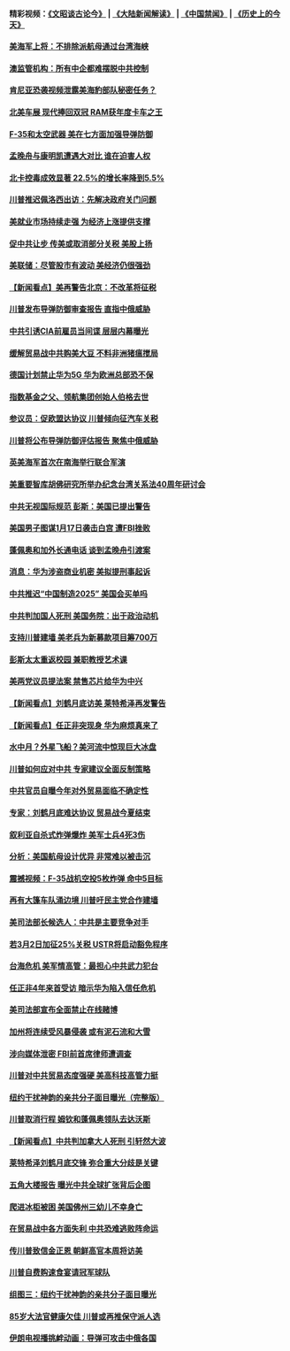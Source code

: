 #### 精彩视频：[《文昭谈古论今》](https://github.com/gfw-breaker/wenzhao/blob/master/README.md?t=01181531) | [《大陆新闻解读》](https://github.com/gfw-breaker/ntdtv-comedy/blob/master/README.md?t=01181531) | [《中国禁闻》](https://github.com/gfw-breaker/ntdtv-news/blob/master/README.md?t=01181531) | [《历史上的今天》](https://github.com/gfw-breaker/today-in-history/blob/master/README.md?t=01181531) 

#### [美海军上将：不排除派航母通过台湾海峡](../pages/nsc412/n10984943.md?t=01181531) 

#### [澳监管机构：所有中企都难摆脱中共控制](../pages/nsc412/n10983591.md?t=01181531) 

#### [肯尼亚恐袭视频泄露美海豹部队秘密任务？](../pages/nsc412/n10984543.md?t=01181531) 

#### [北美车展 现代捧回双冠 RAM获年度卡车之王](../pages/nsc412/n10984064.md?t=01181531) 

#### [F-35和太空武器 美在七方面加强导弹防御](../pages/nsc412/n10984126.md?t=01181531) 

#### [孟晚舟与康明凯遭遇大对比 谁在迫害人权](../pages/nsc412/n10983804.md?t=01181531) 

#### [北卡控毒成效显著 22.5%的增长率降到5.5%](../pages/nsc412/n10983187.md?t=01181531) 

#### [川普推迟佩洛西出访：先解决政府关门问题](../pages/nsc412/n10983416.md?t=01181531) 

#### [美就业市场持续走强 为经济上涨提供支撑](../pages/nsc412/n10983238.md?t=01181531) 

#### [促中共让步 传美或取消部分关税 美股上扬](../pages/nsc412/n10983410.md?t=01181531) 

#### [美联储：尽管股市有波动 美经济仍很强劲](../pages/nsc412/n10983394.md?t=01181531) 

#### [【新闻看点】美再警告北京：不改革将征税](../pages/nsc412/n10982896.md?t=01181531) 

#### [川普发布导弹防御审查报告 直指中俄威胁](../pages/nsc412/n10982865.md?t=01181531) 

#### [中共引诱CIA前雇员当间谍 层层内幕曝光](../pages/nsc412/n10983054.md?t=01181531) 

#### [缓解贸易战中共购美大豆 不料非洲猪瘟搅局](../pages/nsc412/n10983126.md?t=01181531) 

#### [德国计划禁止华为5G 华为欧洲总部恐不保](../pages/nsc412/n10982951.md?t=01181531) 

#### [指数基金之父、领航集团创始人伯格去世](../pages/nsc412/n10982830.md?t=01181531) 

#### [参议员：促欧盟达协议 川普倾向征汽车关税](../pages/nsc412/n10982456.md?t=01181531) 

#### [川普将公布导弹防御评估报告 聚焦中俄威胁](../pages/nsc412/n10982323.md?t=01181531) 

#### [英美海军首次在南海举行联合军演](../pages/nsc412/n10981956.md?t=01181531) 

#### [美重要智库胡佛研究所举办纪念台湾关系法40周年研讨会](../pages/nsc412/n10981581.md?t=01181531) 

#### [中共无视国际规范 彭斯：美国已提出警告](../pages/nsc412/n10980891.md?t=01181531) 

#### [美国男子图谋1月17日袭击白宫 遭FBI挫败](../pages/nsc412/n10981236.md?t=01181531) 

#### [蓬佩奥和加外长通电话 谈到孟晚舟引渡案](../pages/nsc412/n10980431.md?t=01181531) 

#### [消息：华为涉盗商业机密 美拟提刑事起诉](../pages/nsc412/n10980593.md?t=01181531) 

#### [中共推迟“中国制造2025” 美国会买单吗](../pages/nsc412/n10980497.md?t=01181531) 

#### [中共判加国人死刑 美国务院：出于政治动机](../pages/nsc412/n10980469.md?t=01181531) 

#### [支持川普建墙 美老兵为新募款项目筹700万](../pages/nsc412/n10980304.md?t=01181531) 

#### [彭斯太太重返校园 兼职教授艺术课](../pages/nsc412/n10980254.md?t=01181531) 

#### [美两党议员提法案 禁售芯片给华为中兴](../pages/nsc412/n10980446.md?t=01181531) 

#### [【新闻看点】刘鹤月底访美 莱特希泽再发警告](../pages/nsc412/n10980237.md?t=01181531) 

#### [【新闻看点】任正非突现身 华为麻烦真来了](../pages/nsc412/n10980235.md?t=01181531) 

#### [水中月？外星飞船？美河流中惊现巨大冰盘](../pages/nsc412/n10980218.md?t=01181531) 

#### [川普如何应对中共 专家建议全面反制策略](../pages/nsc412/n10980184.md?t=01181531) 

#### [中共官员自曝今年对外贸易面临不确定性](../pages/nsc412/n10979984.md?t=01181531) 

#### [专家：刘鹤月底难达协议 贸易战今夏结束](../pages/nsc412/n10979976.md?t=01181531) 

#### [叙利亚自杀式炸弹爆炸 美军士兵4死3伤](../pages/nsc412/n10979913.md?t=01181531) 

#### [分析：美国航母设计优异 非常难以被击沉](../pages/nsc412/n10979292.md?t=01181531) 

#### [震撼视频：F-35战机空投5枚炸弹 命中5目标](../pages/nsc412/n10978711.md?t=01181531) 

#### [再有大篷车队涌边境 川普吁民主党合作建墙](../pages/nsc412/n10978161.md?t=01181531) 

#### [美司法部长候选人：中共是主要竞争对手](../pages/nsc412/n10978457.md?t=01181531) 

#### [若3月2日加征25%关税 USTR将启动豁免程序](../pages/nsc412/n10978421.md?t=01181531) 

#### [台海危机 美军情高管：最担心中共武力犯台](../pages/nsc412/n10978241.md?t=01181531) 

#### [任正非4年来首受访 暗示华为陷入信任危机](../pages/nsc412/n10977688.md?t=01181531) 

#### [美司法部宣布全面禁止在线赌博](../pages/nsc412/n10977967.md?t=01181531) 

#### [加州将连续受风暴侵袭 或有泥石流和大雪](../pages/nsc412/n10978010.md?t=01181531) 

#### [涉向媒体泄密 FBI前首席律师遭调查](../pages/nsc412/n10977862.md?t=01181531) 

#### [川普对中共贸易态度强硬 美高科技高管力挺](../pages/nsc412/n10977844.md?t=01181531) 

#### [纽约干扰神韵的亲共分子面目曝光（完整版）](../pages/nsc412/n10977993.md?t=01181531) 

#### [川普取消行程 姆钦和蓬佩奥领队去达沃斯](../pages/nsc412/n10977828.md?t=01181531) 

#### [【新闻看点】中共判加拿大人死刑 引轩然大波](../pages/nsc412/n10977667.md?t=01181531) 

#### [莱特希泽刘鹤月底交锋 弥合重大分歧是关键](../pages/nsc412/n10977740.md?t=01181531) 

#### [五角大楼报告 曝光中共全球扩张背后企图](../pages/nsc412/n10977657.md?t=01181531) 

#### [爬进冰柜被困 美国佛州三幼儿不幸身亡](../pages/nsc412/n10977384.md?t=01181531) 

#### [在贸易战中各方面失利 中共恐难逃败阵命运](../pages/nsc412/n10977366.md?t=01181531) 

#### [传川普致信金正恩 朝鲜高官本周将访美](../pages/nsc412/n10976756.md?t=01181531) 

#### [川普自费购速食宴请冠军球队](../pages/nsc412/n10976460.md?t=01181531) 

#### [组图三：纽约干扰神韵的亲共分子面目曝光](../pages/nsc412/n10976545.md?t=01181531) 

#### [85岁大法官健康欠佳 川普或再推保守派人选](../pages/nsc412/n10975835.md?t=01181531) 

#### [伊朗电视播挑衅动画：导弹可攻击中俄各国](../pages/nsc412/n10976504.md?t=01181531) 


